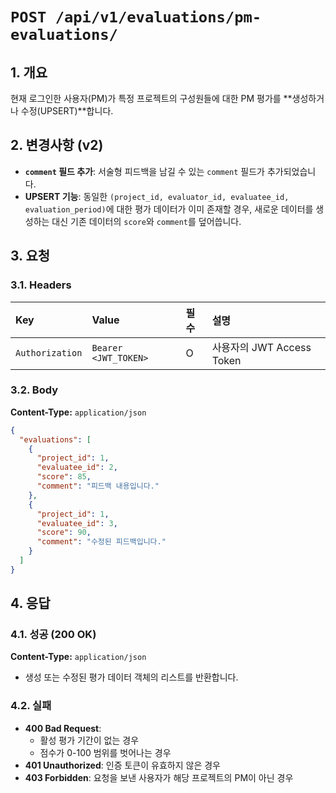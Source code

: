 # `POST /api/v1/evaluations/pm-evaluations/`

## 1. 개요

현재 로그인한 사용자(PM)가 특정 프로젝트의 구성원들에 대한 PM 평가를 **생성하거나 수정(UPSERT)**합니다.

## 2. 변경사항 (v2)

- **`comment` 필드 추가**: 서술형 피드백을 남길 수 있는 `comment` 필드가 추가되었습니다.
- **UPSERT 기능**: 동일한 `(project_id, evaluator_id, evaluatee_id, evaluation_period)`에 대한 평가 데이터가 이미 존재할 경우, 새로운 데이터를 생성하는 대신 기존 데이터의 `score`와 `comment`를 덮어씁니다.

## 3. 요청

### 3.1. Headers

| Key | Value | 필수 | 설명 |
| :--- | :--- | :--- | :--- |
| `Authorization` | `Bearer <JWT_TOKEN>` | O | 사용자의 JWT Access Token |

### 3.2. Body

**Content-Type:** `application/json`

```json
{
  "evaluations": [
    {
      "project_id": 1,
      "evaluatee_id": 2,
      "score": 85,
      "comment": "피드백 내용입니다."
    },
    {
      "project_id": 1,
      "evaluatee_id": 3,
      "score": 90,
      "comment": "수정된 피드백입니다."
    }
  ]
}
```

## 4. 응답

### 4.1. 성공 (200 OK)

**Content-Type:** `application/json`

- 생성 또는 수정된 평가 데이터 객체의 리스트를 반환합니다.

### 4.2. 실패

- **400 Bad Request**:
  - 활성 평가 기간이 없는 경우
  - 점수가 0-100 범위를 벗어나는 경우
- **401 Unauthorized**: 인증 토큰이 유효하지 않은 경우
- **403 Forbidden**: 요청을 보낸 사용자가 해당 프로젝트의 PM이 아닌 경우
